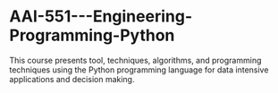 # AAI-551---Engineering-Programming-Python
This course presents tool, techniques, algorithms, and programming techniques using the Python programming language for data intensive applications and decision making. 
